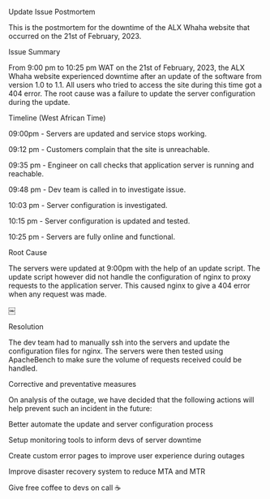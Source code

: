 Update Issue Postmortem

This is the postmortem for the downtime of the ALX Whaha website that occurred on the 21st of February, 2023.

Issue Summary

From 9:00 pm to 10:25 pm WAT on the 21st of February, 2023, the ALX Whaha website experienced downtime after an update of the software from version 1.0 to 1.1. All users who tried to access the site during this time got a 404 error. The root cause was a failure to update the server configuration during the update.

Timeline (West African Time)

09:00pm - Servers are updated and service stops working.

09:12 pm - Customers complain that the site is unreachable.

09:35 pm - Engineer on call checks that application server is running and reachable.

09:48 pm - Dev team is called in to investigate issue.

10:03 pm - Server configuration is investigated.

10:15 pm - Server configuration is updated and tested.

10:25 pm - Servers are fully online and functional.

Root Cause

The servers were updated at 9:00pm with the help of an update script. The update script however did not handle the configuration of nginx to proxy requests to the application server. This caused nginx to give a 404 error when any request was made.

￼

Resolution

The dev team had to manually ssh into the servers and update the configuration files for nginx. The servers were then tested using ApacheBench to make sure the volume of requests received could be handled.

Corrective and preventative measures

On analysis of the outage, we have decided that the following actions will help prevent such an incident in the future:

Better automate the update and server configuration process

Setup monitoring tools to inform devs of server downtime

Create custom error pages to improve user experience during outages

Improve disaster recovery system to reduce MTA and MTR

Give free coffee to devs on call ☕
